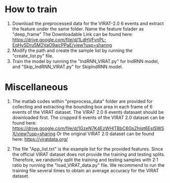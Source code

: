 # How to train
1. Download the preprocessed data for the VIRAT-2.0 6 events and extract the feature under the same folder. Name the feature folader as "deep_frame"
The Downloadable Link can be found here: https://drive.google.com/file/d/1LdHVFvnPL-EqHySDru5M2VaO9ajcPPaE/view?usp=sharing
2. Modify the path and create the sample list by running the "create_list.py" file.
3. Train the model by running the "IndRNN_VIRAT.py" for IndRNN model, and "Skip_IndRNN_VIRAT.py" for SkipIndRNN model.

# Miscellaneous
1. The matlab codes within "preprocess_data" folder are provided for collecting and extracting the bounding box area in each frame of 6 events of the VIRAT dataset. The VIRAT 2.0 6 events datasaet should be downloaded first. The cropped 6 events of the VIRAT 2.0 dataset can be found here: https://drive.google.com/file/d/1GzeN7K4EzWHlTBbC6GsZhIqt6EsISWSX/view?usp=sharing
Or the original VIRAT 2.0 dataset can be found here: https://viratdata.org/

2. The file "App_list.txt" is the example list for the provided features. Since the official VIRAT dataset does not provide the training and testing splits. Therefore, we randomly split the training and testing samples with 2:1 ratio by running the "load_VIRAT_data.py" file. We recommend to run the training file several times to obtain an average accuracy for the VIRAT dataset.  

